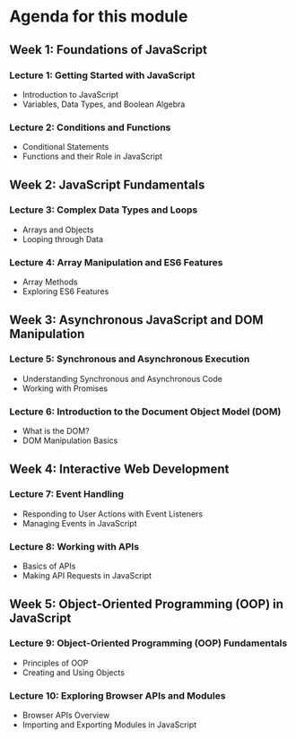 # Agenda for this module

## Week 1: Foundations of JavaScript

### Lecture 1: Getting Started with JavaScript

- Introduction to JavaScript
- Variables, Data Types, and Boolean Algebra

### Lecture 2: Conditions and Functions

- Conditional Statements
- Functions and their Role in JavaScript

## Week 2: JavaScript Fundamentals

### Lecture 3: Complex Data Types and Loops

- Arrays and Objects
- Looping through Data

### Lecture 4: Array Manipulation and ES6 Features

- Array Methods
- Exploring ES6 Features

## Week 3: Asynchronous JavaScript and DOM Manipulation

### Lecture 5: Synchronous and Asynchronous Execution

- Understanding Synchronous and Asynchronous Code
- Working with Promises

### Lecture 6: Introduction to the Document Object Model (DOM)

- What is the DOM?
- DOM Manipulation Basics

## Week 4: Interactive Web Development

### Lecture 7: Event Handling

- Responding to User Actions with Event Listeners
- Managing Events in JavaScript

### Lecture 8: Working with APIs

- Basics of APIs
- Making API Requests in JavaScript

## Week 5: Object-Oriented Programming (OOP) in JavaScript

### Lecture 9: Object-Oriented Programming (OOP) Fundamentals

- Principles of OOP
- Creating and Using Objects

### Lecture 10: Exploring Browser APIs and Modules

- Browser APIs Overview
- Importing and Exporting Modules in JavaScript
